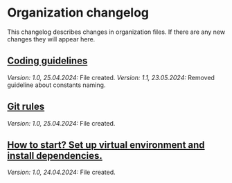 # Organization changelog
This changelog describes changes in organization files.
If there are any new changes they will appear here.

## [Coding guidelines](coding_guidelines.md)
_Version: 1.0, 25.04.2024:_ File created.
_Version: 1.1, 23.05.2024:_ Removed guideline about constants naming.

## [Git rules](git_rules.md)
_Version: 1.0, 25.04.2024:_ File created.

## [How to start? Set up virtual environment and install dependencies.](venv_setup.md)
_Version: 1.0, 24.04.2024:_ File created.
